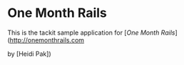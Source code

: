 # One Month Rails

This is the tackit sample application for
[*One Month Rails*](http://onemonthrails.com

by [Heidi Pak])